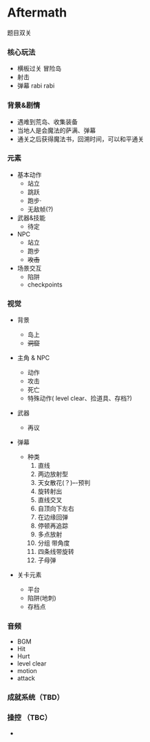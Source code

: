 # Aftermath

题目双关

###	核心玩法

- 横板过关 冒险岛
- 射击
- 弹幕 rabi rabi

###	背景&剧情

- 遇难到荒岛、收集装备
- 当地人是会魔法的萨满、弹幕
- 通关之后获得魔法书，回溯时间，可以和平通关

###	元素

- 基本动作
  - 站立
  - 跳跃
  - 跑步·
  - 无敌帧(?)
- 武器&技能
  - 待定
- NPC
  - 站立
  - 跑步
  - ~~攻击~~
- 场景交互
  - 陷阱
  - checkpoints

###	视觉

- 背景
  - 岛上
  - ~~洞窟~~
- 主角 & NPC
  - 动作
  - 攻击
  - 死亡
  - 特殊动作( level clear、捡道具、存档?)
- 武器

  - 再议
- 弹幕
  - 种类
    1.	 直线
    2.	 两边放射型
    3.	 天女散花(？)–-预判
    4.	 旋转射出
    5.	 直线交叉
    6.	 自顶向下左右
    7.	 在边缘回弹
    8.	 停顿再追踪
    9.	 多点放射
    10.	 分组 带角度
    11.	 四条线带旋转
    12.	 子母弹
- 关卡元素
  - 平台
  - 陷阱(地刺)
  - 存档点

###	音频

- BGM
- Hit
- Hurt
- level clear
- motion
- attack


### 成就系统（TBD）

### 操控 （TBC）

- 

